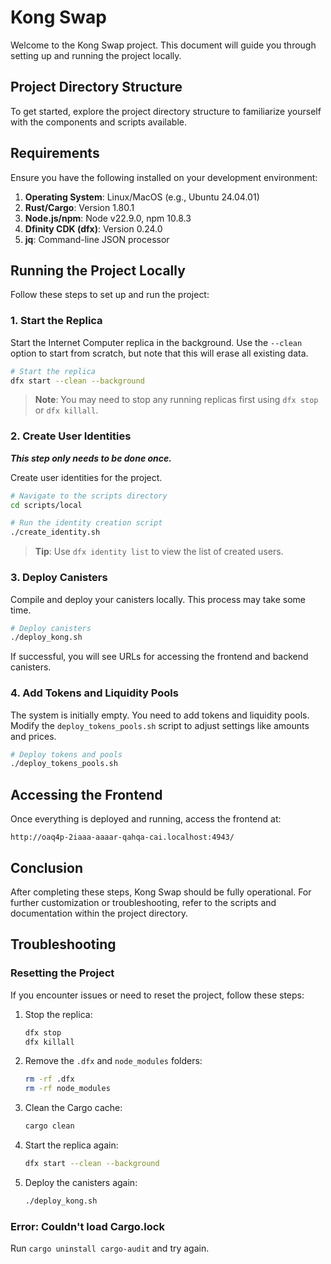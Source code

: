 # Kong Swap

Welcome to the Kong Swap project. This document will guide you through setting up and running the project locally.

## Project Directory Structure

To get started, explore the project directory structure to familiarize yourself with the components and scripts available.

## Requirements

Ensure you have the following installed on your development environment:

1. **Operating System**: Linux/MacOS (e.g., Ubuntu 24.04.01)
2. **Rust/Cargo**: Version 1.80.1
3. **Node.js/npm**: Node v22.9.0, npm 10.8.3
4. **Dfinity CDK (dfx)**: Version 0.24.0
5. **jq**: Command-line JSON processor

## Running the Project Locally

Follow these steps to set up and run the project:

### 1. Start the Replica

Start the Internet Computer replica in the background. Use the `--clean` option to start from scratch, but note that this will erase all existing data.

```bash
# Start the replica
dfx start --clean --background
```

> **Note**: You may need to stop any running replicas first using `dfx stop` or `dfx killall`.

### 2. Create User Identities

**_This step only needs to be done once._**

Create user identities for the project.

```bash
# Navigate to the scripts directory
cd scripts/local

# Run the identity creation script
./create_identity.sh
```

> **Tip**: Use `dfx identity list` to view the list of created users.

### 3. Deploy Canisters

Compile and deploy your canisters locally. This process may take some time.

```bash
# Deploy canisters
./deploy_kong.sh
```

If successful, you will see URLs for accessing the frontend and backend canisters.

### 4. Add Tokens and Liquidity Pools

The system is initially empty. You need to add tokens and liquidity pools. Modify the `deploy_tokens_pools.sh` script to adjust settings like amounts and prices.

```bash
# Deploy tokens and pools
./deploy_tokens_pools.sh
```

## Accessing the Frontend

Once everything is deployed and running, access the frontend at:

```
http://oaq4p-2iaaa-aaaar-qahqa-cai.localhost:4943/
```

## Conclusion

After completing these steps, Kong Swap should be fully operational. For further customization or troubleshooting, refer to the scripts and documentation within the project directory.

## Troubleshooting

### Resetting the Project

If you encounter issues or need to reset the project, follow these steps:

1. Stop the replica:
   ```bash
   dfx stop
   dfx killall
   ```
2. Remove the `.dfx` and `node_modules` folders:
   ```bash
   rm -rf .dfx
   rm -rf node_modules
3. Clean the Cargo cache:
   ```bash
   cargo clean
   ```
4. Start the replica again:
   ```bash
   dfx start --clean --background
   ```
5. Deploy the canisters again:
   ```bash
   ./deploy_kong.sh
   ```

### Error: Couldn't load Cargo.lock

Run `cargo uninstall cargo-audit` and try again.
